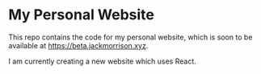 # My Personal Website

This repo contains the code for my personal website, which is soon to be available at https://beta.jackmorrison.xyz.

I am currently creating a new website which uses React.